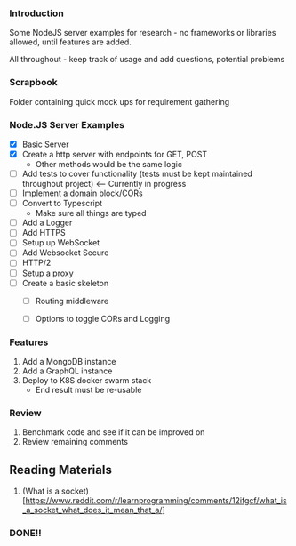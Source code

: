 ### Introduction

Some NodeJS server examples for research - no frameworks or libraries allowed, until features are added.

All throughout - keep track of usage and add questions, potential problems

### Scrapbook
Folder containing quick mock ups for requirement gathering

### Node.JS Server Examples

- [x] Basic Server 
- [x] Create a http server with endpoints for GET, POST
    - Other methods would be the same logic
- [ ] Add tests to cover functionality (tests must be kept maintained throughout project) <-- Currently in progress
- [ ] Implement a domain block/CORs
- [ ] Convert to Typescript
    - Make sure all things are typed
- [ ] Add a Logger
- [ ] Add HTTPS
- [ ] Setup up WebSocket 
- [ ] Add Websocket Secure
- [ ] HTTP/2
- [ ] Setup a proxy
- [ ] Create a basic skeleton
    - [ ] Routing middleware
    - [ ] Options to toggle CORs and Logging


### Features
1. Add a MongoDB instance
2. Add a GraphQL instance
3. Deploy to K8S docker swarm stack
    - End result must be re-usable
    

### Review
1. Benchmark code and see if it can be improved on
2. Review remaining comments


## Reading Materials
1. (What is a socket)[https://www.reddit.com/r/learnprogramming/comments/12ifgcf/what_is_a_socket_what_does_it_mean_that_a/]

### DONE!!